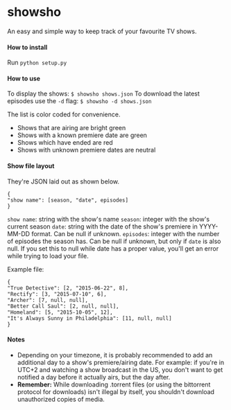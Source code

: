 # showsho
An easy and simple way to keep track of your favourite TV shows.

#### How to install
Run `python setup.py`

#### How to use
To display the shows:
`$ showsho shows.json`
To download the latest episodes use the `-d` flag:
`$ showsho -d shows.json`

The list is color coded for convenience.
- Shows that are airing are bright green
- Shows with a known premiere date are green
- Shows which have ended are red
- Shows with unknown premiere dates are neutral

#### Show file layout
They're JSON laid out as shown below.
```
{
"show name": [season, "date", episodes]
}
```
`show name`: string with the show's name
`season`: integer with the show's current season
`date`: string with the date of the show's premiere in YYYY-MM-DD format. Can be null if unknown.
`episodes`: integer with the number of episodes the season has. Can be null if unknown, but only if `date` is also null. If you set this to null while date has a proper value, you'll get an error while trying to load your file.


Example file:

```
{
"True Detective": [2, "2015-06-22", 8],
"Rectify": [3, "2015-07-10", 6],
"Archer": [7, null, null],
"Better Call Saul": [2, null, null],
"Homeland": [5, "2015-10-05", 12],
"It's Always Sunny in Philadelphia": [11, null, null]
}
```

#### Notes
- Depending on your timezone, it is probably recommended to add an additional day to a show's premiere/airing date. For example: if you're in UTC+2 and watching a show broadcast in the US, you don't want to get notified a day before it actually airs, but the day after.
- **Remember:** While downloading .torrent files (or using the bittorrent protocol for downloads) isn't illegal by itself, you shouldn't download unauthorized copies of media.
